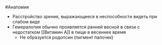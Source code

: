 #Анатомия 
- Расстройство зрения, выражающееся в неспособности видеть при слабом виде
- Гемералопия обычно проявляется ранней весной в связи с недостатком [[Витамин А]] в пище в весеннее время
	- Не образуется родопсин (пигмент палочек)